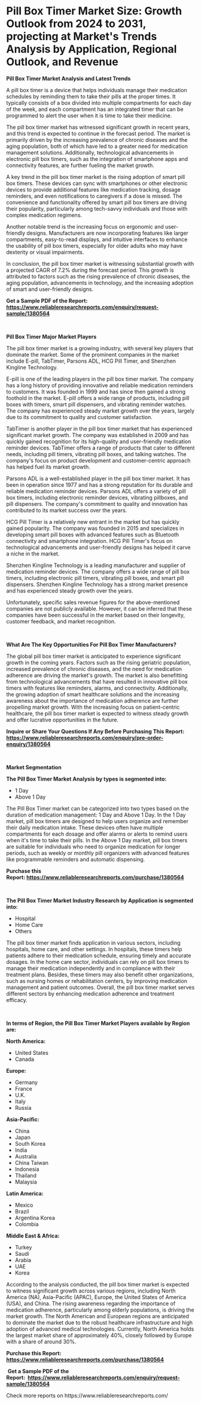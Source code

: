 <p><h1>Pill Box Timer Market Size: Growth Outlook from 2024 to 2031, projecting at Market's Trends Analysis by Application, Regional Outlook, and Revenue</h1></p><p><strong>Pill Box Timer Market Analysis and Latest Trends</strong></p>
<p><p>A pill box timer is a device that helps individuals manage their medication schedules by reminding them to take their pills at the proper times. It typically consists of a box divided into multiple compartments for each day of the week, and each compartment has an integrated timer that can be programmed to alert the user when it is time to take their medicine.</p><p>The pill box timer market has witnessed significant growth in recent years, and this trend is expected to continue in the forecast period. The market is primarily driven by the increasing prevalence of chronic diseases and the aging population, both of which have led to a greater need for medication management solutions. Additionally, technological advancements in electronic pill box timers, such as the integration of smartphone apps and connectivity features, are further fueling the market growth.</p><p>A key trend in the pill box timer market is the rising adoption of smart pill box timers. These devices can sync with smartphones or other electronic devices to provide additional features like medication tracking, dosage reminders, and even notifications to caregivers if a dose is missed. The convenience and functionality offered by smart pill box timers are driving their popularity, particularly among tech-savvy individuals and those with complex medication regimens.</p><p>Another notable trend is the increasing focus on ergonomic and user-friendly designs. Manufacturers are now incorporating features like larger compartments, easy-to-read displays, and intuitive interfaces to enhance the usability of pill box timers, especially for older adults who may have dexterity or visual impairments.</p><p>In conclusion, the pill box timer market is witnessing substantial growth with a projected CAGR of 7.2% during the forecast period. This growth is attributed to factors such as the rising prevalence of chronic diseases, the aging population, advancements in technology, and the increasing adoption of smart and user-friendly designs.</p></p>
<p><strong>Get a Sample PDF of the Report:&nbsp; <a href="https://www.reliableresearchreports.com/enquiry/request-sample/1380564">https://www.reliableresearchreports.com/enquiry/request-sample/1380564</a></strong></p>
<p>&nbsp;</p>
<p><strong>Pill Box Timer Major Market Players</strong></p>
<p><p>The pill box timer market is a growing industry, with several key players that dominate the market. Some of the prominent companies in the market include E-pill, TabTimer, Parsons ADL, HCG Pill Timer, and Shenzhen Kingline Technology.</p><p>E-pill is one of the leading players in the pill box timer market. The company has a long history of providing innovative and reliable medication reminders to customers. It was founded in 1999 and has since then gained a strong foothold in the market. E-pill offers a wide range of products, including pill boxes with timers, smart pill dispensers, and vibrating reminder watches. The company has experienced steady market growth over the years, largely due to its commitment to quality and customer satisfaction.</p><p>TabTimer is another player in the pill box timer market that has experienced significant market growth. The company was established in 2009 and has quickly gained recognition for its high-quality and user-friendly medication reminder devices. TabTimer offers a range of products that cater to different needs, including pill timers, vibrating pill boxes, and talking watches. The company's focus on product development and customer-centric approach has helped fuel its market growth.</p><p>Parsons ADL is a well-established player in the pill box timer market. It has been in operation since 1977 and has a strong reputation for its durable and reliable medication reminder devices. Parsons ADL offers a variety of pill box timers, including electronic reminder devices, vibrating pillboxes, and pill dispensers. The company's commitment to quality and innovation has contributed to its market success over the years.</p><p>HCG Pill Timer is a relatively new entrant in the market but has quickly gained popularity. The company was founded in 2015 and specializes in developing smart pill boxes with advanced features such as Bluetooth connectivity and smartphone integration. HCG Pill Timer's focus on technological advancements and user-friendly designs has helped it carve a niche in the market.</p><p>Shenzhen Kingline Technology is a leading manufacturer and supplier of medication reminder devices. The company offers a wide range of pill box timers, including electronic pill timers, vibrating pill boxes, and smart pill dispensers. Shenzhen Kingline Technology has a strong market presence and has experienced steady growth over the years.</p><p>Unfortunately, specific sales revenue figures for the above-mentioned companies are not publicly available. However, it can be inferred that these companies have been successful in the market based on their longevity, customer feedback, and market recognition.</p></p>
<p>&nbsp;</p>
<p><strong>What Are The Key Opportunities For Pill Box Timer Manufacturers?</strong></p>
<p><p>The global pill box timer market is anticipated to experience significant growth in the coming years. Factors such as the rising geriatric population, increased prevalence of chronic diseases, and the need for medication adherence are driving the market's growth. The market is also benefitting from technological advancements that have resulted in innovative pill box timers with features like reminders, alarms, and connectivity. Additionally, the growing adoption of smart healthcare solutions and the increasing awareness about the importance of medication adherence are further propelling market growth. With the increasing focus on patient-centric healthcare, the pill box timer market is expected to witness steady growth and offer lucrative opportunities in the future.</p></p>
<p><strong>Inquire or Share Your Questions If Any Before Purchasing This Report: <a href="https://www.reliableresearchreports.com/enquiry/pre-order-enquiry/1380564">https://www.reliableresearchreports.com/enquiry/pre-order-enquiry/1380564</a></strong></p>
<p>&nbsp;</p>
<p><strong>Market Segmentation</strong></p>
<p><strong>The Pill Box Timer Market Analysis by types is segmented into:</strong></p>
<p><ul><li>1 Day</li><li>Above 1 Day</li></ul></p>
<p><p>The Pill Box Timer market can be categorized into two types based on the duration of medication management: 1 Day and Above 1 Day. In the 1 Day market, pill box timers are designed to help users organize and remember their daily medication intake. These devices often have multiple compartments for each dosage and offer alarms or alerts to remind users when it's time to take their pills. In the Above 1 Day market, pill box timers are suitable for individuals who need to organize medication for longer periods, such as weekly or monthly pill organizers with advanced features like programmable reminders and automatic dispensing.</p></p>
<p><strong>Purchase this Report:&nbsp;<a href="https://www.reliableresearchreports.com/purchase/1380564">https://www.reliableresearchreports.com/purchase/1380564</a></strong></p>
<p>&nbsp;</p>
<p><strong>The Pill Box Timer Market Industry Research by Application is segmented into:</strong></p>
<p><ul><li>Hospital</li><li>Home Care</li><li>Others</li></ul></p>
<p><p>The pill box timer market finds application in various sectors, including hospitals, home care, and other settings. In hospitals, these timers help patients adhere to their medication schedule, ensuring timely and accurate dosages. In the home care sector, individuals can rely on pill box timers to manage their medication independently and in compliance with their treatment plans. Besides, these timers may also benefit other organizations, such as nursing homes or rehabilitation centers, by improving medication management and patient outcomes. Overall, the pill box timer market serves different sectors by enhancing medication adherence and treatment efficacy.</p></p>
<p>&nbsp;</p>
<p><strong>In terms of Region, the Pill Box Timer Market Players available by Region are:</strong></p>
<p>
    <p> <strong> North America: </strong>
        <ul>
            <li>United States</li>
            <li>Canada</li>
        </ul>
        </p> 
    <p> <strong> Europe: </strong>
        <ul>
            <li>Germany</li>
            <li>France</li>
            <li>U.K.</li>
            <li>Italy</li>
            <li>Russia</li>
        </ul>
        </p> 
    <p> <strong> Asia-Pacific: </strong>
        <ul>
            <li>China</li>
            <li>Japan</li>
            <li>South Korea</li>
            <li>India</li>
            <li>Australia</li>
            <li>China Taiwan</li>
            <li>Indonesia</li>
            <li>Thailand</li>
            <li>Malaysia</li>
        </ul>
        </p> 
    <p> <strong> Latin America: </strong>
        <ul>
            <li>Mexico</li>
            <li>Brazil</li>
            <li>Argentina Korea</li>
            <li>Colombia</li>
        </ul>
        </p> 
    <p> <strong> Middle East & Africa: </strong>
        <ul>
            <li>Turkey</li>
            <li>Saudi</li>
            <li>Arabia</li>
            <li>UAE</li>
            <li>Korea</li>
        </ul>
    </p>
    </p>
<p><p>According to the analysis conducted, the pill box timer market is expected to witness significant growth across various regions, including North America (NA), Asia-Pacific (APAC), Europe, the United States of America (USA), and China. The rising awareness regarding the importance of medication adherence, particularly among elderly populations, is driving the market growth. The North American and European regions are anticipated to dominate the market due to the robust healthcare infrastructure and high adoption of advanced medical technologies. Currently, North America holds the largest market share of approximately 40%, closely followed by Europe with a share of around 30%.</p></p>
<p><strong>Purchase this Report: <a href="https://www.reliableresearchreports.com/purchase/1380564">https://www.reliableresearchreports.com/purchase/1380564</a></strong></p>
<p>&nbsp;<strong>Get a Sample PDF of the Report:&nbsp;&nbsp;<a href="https://www.reliableresearchreports.com/enquiry/request-sample/1380564">https://www.reliableresearchreports.com/enquiry/request-sample/1380564</a></strong></p>
<p><strong></strong></p>
<p>Check more reports on https://www.reliableresearchreports.com/</p>